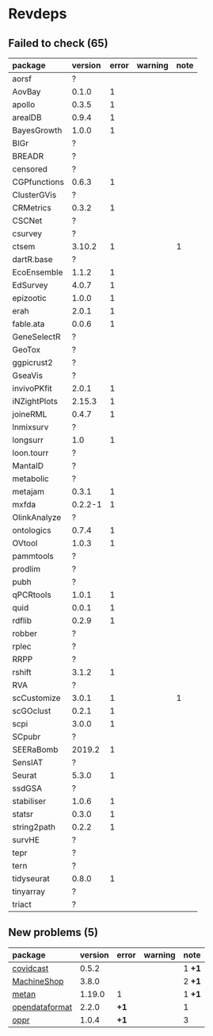 # Revdeps

## Failed to check (65)

|package      |version |error |warning |note |
|:------------|:-------|:-----|:-------|:----|
|aorsf        |?       |      |        |     |
|AovBay       |0.1.0   |1     |        |     |
|apollo       |0.3.5   |1     |        |     |
|arealDB      |0.9.4   |1     |        |     |
|BayesGrowth  |1.0.0   |1     |        |     |
|BIGr         |?       |      |        |     |
|BREADR       |?       |      |        |     |
|censored     |?       |      |        |     |
|CGPfunctions |0.6.3   |1     |        |     |
|ClusterGVis  |?       |      |        |     |
|CRMetrics    |0.3.2   |1     |        |     |
|CSCNet       |?       |      |        |     |
|csurvey      |?       |      |        |     |
|ctsem        |3.10.2  |1     |        |1    |
|dartR.base   |?       |      |        |     |
|EcoEnsemble  |1.1.2   |1     |        |     |
|EdSurvey     |4.0.7   |1     |        |     |
|epizootic    |1.0.0   |1     |        |     |
|erah         |2.0.1   |1     |        |     |
|fable.ata    |0.0.6   |1     |        |     |
|GeneSelectR  |?       |      |        |     |
|GeoTox       |?       |      |        |     |
|ggpicrust2   |?       |      |        |     |
|GseaVis      |?       |      |        |     |
|invivoPKfit  |2.0.1   |1     |        |     |
|iNZightPlots |2.15.3  |1     |        |     |
|joineRML     |0.4.7   |1     |        |     |
|lnmixsurv    |?       |      |        |     |
|longsurr     |1.0     |1     |        |     |
|loon.tourr   |?       |      |        |     |
|MantaID      |?       |      |        |     |
|metabolic    |?       |      |        |     |
|metajam      |0.3.1   |1     |        |     |
|mxfda        |0.2.2-1 |1     |        |     |
|OlinkAnalyze |?       |      |        |     |
|ontologics   |0.7.4   |1     |        |     |
|OVtool       |1.0.3   |1     |        |     |
|pammtools    |?       |      |        |     |
|prodlim      |?       |      |        |     |
|pubh         |?       |      |        |     |
|qPCRtools    |1.0.1   |1     |        |     |
|quid         |0.0.1   |1     |        |     |
|rdflib       |0.2.9   |1     |        |     |
|robber       |?       |      |        |     |
|rplec        |?       |      |        |     |
|RRPP         |?       |      |        |     |
|rshift       |3.1.2   |1     |        |     |
|RVA          |?       |      |        |     |
|scCustomize  |3.0.1   |1     |        |1    |
|scGOclust    |0.2.1   |1     |        |     |
|scpi         |3.0.0   |1     |        |     |
|SCpubr       |?       |      |        |     |
|SEERaBomb    |2019.2  |1     |        |     |
|SensIAT      |?       |      |        |     |
|Seurat       |5.3.0   |1     |        |     |
|ssdGSA       |?       |      |        |     |
|stabiliser   |1.0.6   |1     |        |     |
|statsr       |0.3.0   |1     |        |     |
|string2path  |0.2.2   |1     |        |     |
|survHE       |?       |      |        |     |
|tepr         |?       |      |        |     |
|tern         |?       |      |        |     |
|tidyseurat   |0.8.0   |1     |        |     |
|tinyarray    |?       |      |        |     |
|triact       |?       |      |        |     |

## New problems (5)

|package        |version |error  |warning |note     |
|:--------------|:-------|:------|:-------|:--------|
|[covidcast](problems.md#covidcast)|0.5.2   |       |        |1 __+1__ |
|[MachineShop](problems.md#machineshop)|3.8.0   |       |        |2 __+1__ |
|[metan](problems.md#metan)|1.19.0  |1      |        |1 __+1__ |
|[opendataformat](problems.md#opendataformat)|2.2.0   |__+1__ |        |1        |
|[oppr](problems.md#oppr)|1.0.4   |__+1__ |        |3        |

